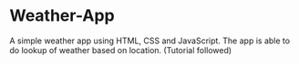 # Weather-App

A simple weather app using HTML, CSS and JavaScript. The app is able to do lookup of weather based on location. (Tutorial followed)
